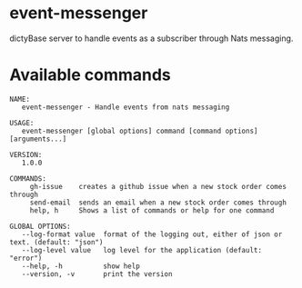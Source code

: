 # event-messenger

dictyBase server to handle events as a subscriber through Nats messaging.

# Available commands

```
NAME:
   event-messenger - Handle events from nats messaging

USAGE:
   event-messenger [global options] command [command options] [arguments...]

VERSION:
   1.0.0

COMMANDS:
     gh-issue    creates a github issue when a new stock order comes through
     send-email  sends an email when a new stock order comes through
     help, h     Shows a list of commands or help for one command

GLOBAL OPTIONS:
   --log-format value  format of the logging out, either of json or text. (default: "json")
   --log-level value   log level for the application (default: "error")
   --help, -h          show help
   --version, -v       print the version
```
